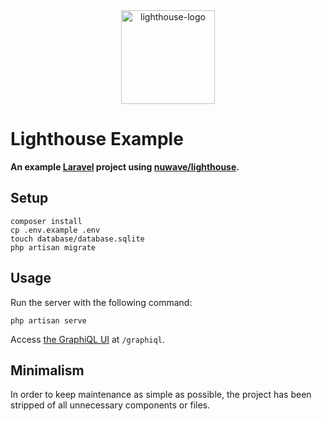 <div align="center">
  <a href="https://lighthouse-php.com">
    <img src="https://raw.githubusercontent.com/nuwave/lighthouse/master/logo.png" alt="lighthouse-logo" width="150" height="150">
  </a>
</div>

# Lighthouse Example

**An example [Laravel](https://laravel.com) project using [nuwave/lighthouse](https://github.com/nuwave/lighthouse).**

## Setup

```shell
composer install
cp .env.example .env
touch database/database.sqlite
php artisan migrate
```

## Usage

Run the server with the following command:

```shell
php artisan serve
```

Access [the GraphiQL UI](https://github.com/graphql/graphiql/blob/main/packages/graphiql/README.md) at `/graphiql`.

## Minimalism

In order to keep maintenance as simple as possible,
the project has been stripped of all unnecessary components or files.
